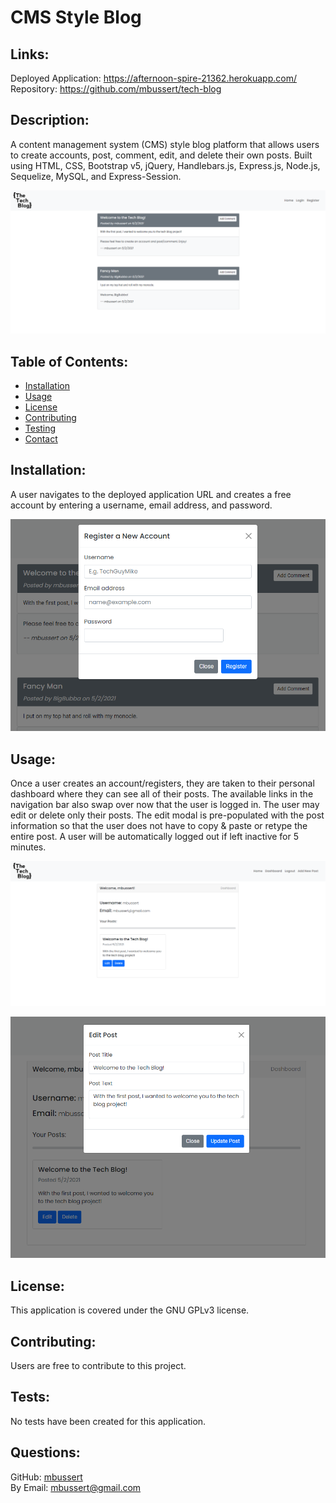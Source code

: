 # CMS Style Blog

## Links:

Deployed Application: https://afternoon-spire-21362.herokuapp.com/  
Repository: https://github.com/mbussert/tech-blog

## Description:

A content management system (CMS) style blog platform that allows users to create accounts, post, comment, edit, and delete their own posts. Built using HTML, CSS, Bootstrap v5, jQuery, Handlebars.js, Express.js, Node.js, Sequelize, MySQL, and Express-Session.

![Home Page](./ss1.png)

## Table of Contents:

- [Installation](#installation)
- [Usage](#usage)
- [License](#license)
- [Contributing](#contributing)
- [Testing](#tests)
- [Contact](#contact)

## Installation:

A user navigates to the deployed application URL and creates a free account by entering a username, email address, and password.

![Register Page](./ss2.png)

## Usage:

Once a user creates an account/registers, they are taken to their personal dashboard where they can see all of their posts. The available links in the navigation bar also swap over now that the user is logged in. The user may edit or delete only their posts. The edit modal is pre-populated with the post information so that the user does not have to copy & paste or retype the entire post. A user will be automatically logged out if left inactive for 5 minutes.

![Dashboard](./ss3.png)

![Edit Post](./ss4.png)

## License:

This application is covered under the GNU GPLv3 license.

## Contributing:

Users are free to contribute to this project.

## Tests:

No tests have been created for this application.

## Questions:

GitHub: [mbussert](https://github.com/mbussert)  
 By Email: [mbussert@gmail.com](mailto:mbussert@gmail.com)
